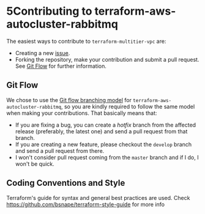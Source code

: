 5Contributing to terraform-aws-autocluster-rabbitmq
=======================

The easiest ways to contribute to `terraform-multitier-vpc` are:


  * Creating a new [issue].
  * Forking the repository, make your contribution and submit a pull request.
    See [Git Flow](#git-flow) for further information.

[issue]: https://github.com/grey-systems/terraform-aws-autocluster-rabbitmq/issues/new

Git Flow
--------
We chose to use the [Git flow branching model][flow] for `terraform-aws-autocluster-rabbitmq`, so you are
kindly required to follow the same model when making your contributions.  That
basically means that:

  * If you are fixing a bug, you can create a *hotfix* branch from the affected
  release (preferably, the latest one) and send a pull request from that branch.
  * If you are creating a new feature, please checkout the `develop` branch and
  send a pull request from there.
  * I won't consider pull request coming from the `master` branch and if I do, I
    won't be quick.

[flow]: http://nvie.com/posts/a-successful-git-branching-model/

Coding Conventions and Style
----------------------------
Terraform's guide for syntax and general best practices are used. Check https://github.com/bsnape/terraform-style-guide for more info
